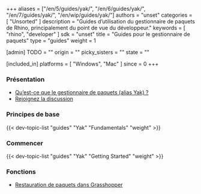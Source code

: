+++
aliases = ["/en/5/guides/yak/", "/en/6/guides/yak/", "/en/7/guides/yak/", "/en/wip/guides/yak/"]
authors = "unset"
categories = [ "Unsorted" ]
description = "Guides d’utilisation du gestionnaire de paquets de Rhino, principalement du point de vue du développeur."
keywords = [ "rhino", "developer" ]
sdk = "unset"
title = "Guides pour le gestionnaire de paquets"
type = "guides"
weight = 1

[admin]
TODO = ""
origin = ""
picky_sisters = ""
state = ""

[included_in]
platforms = [ "Windows", "Mac" ]
since = 0
+++


### Présentation

- [Qu’est-ce que le gestionnaire de paquets (alias Yak) ?](/guides/yak/what-is-yak)
- [Rejoignez la discussion](https://discourse.mcneel.com/c/rhino-developer/yak/71)

### Principes de base

{{< dev-topic-list "guides" "Yak" "Fundamentals" "weight" >}}


### Commencer

{{< dev-topic-list "guides" "Yak" "Getting Started" "weight" >}}


### Fonctions

- [Restauration de paquets dans Grasshopper](/guides/yak/package-restore-in-grasshopper)

<!-- ### Avancé

{{< dev-topic-list "guides" "Yak" "Advanced" "weight" >}} -->

